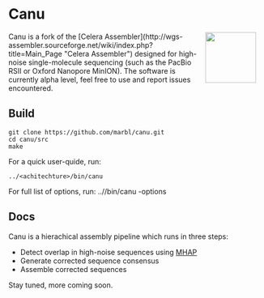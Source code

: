 # Canu

<p><img style="float: right; margin: 0px 15px 15px 0px;" src="https://raw.githubusercontent.com/marbl/canu/master/logo.jpg" width="100" /> Canu is a fork of the [Celera Assembler](http://wgs-assembler.sourceforge.net/wiki/index.php?title=Main_Page "Celera Assembler") designed for high-noise single-molecule sequencing (such as the PacBio RSII or Oxford Nanopore MinION). The software is currently alpha level, feel free to use and report issues encountered.
<br style="clear: both;" />
</p>

## Build

    git clone https://github.com/marbl/canu.git
    cd canu/src
    make
    
For a quick user-quide, run:

    ../<achitechture>/bin/canu
    

For full list of options, run:
    ../<architecture>/bin/canu -options
    
## Docs
Canu is a hierachical assembly pipeline which runs in three steps:

* Detect overlap in high-noise sequences using [MHAP](https://github.com/marbl/MHAP "MHAP")
* Generate corrected sequence consensus
* Assemble corrected sequences

Stay tuned, more coming soon.
